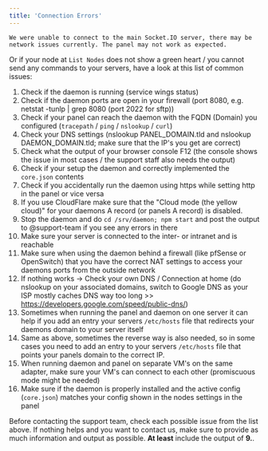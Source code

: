 ```yaml
---
title: 'Connection Errors'
---
```


`We were unable to connect to the main Socket.IO server, there may be network issues currently. The panel may not work as expected.`

Or if your node at `List Nodes` does not show a green heart / you cannot send any commands to your servers, have a look at this list of common issues:

1. Check if the daemon is running (service wings status)
2. Check if the daemon ports are open in your firewall (port 8080, e.g. netstat -tunlp | grep 8080 (port 2022 for sftp))
3. Check if your panel can reach the daemon with the FQDN (Domain) you configured (`tracepath` / `ping` / `nslookup` / `curl`)
4. Check your DNS settings (nslookup PANEL_DOMAIN.tld and nslookup DAEMON_DOMAIN.tld; make sure that the IP's you get are correct)
5. Check what the output of your browser console F12 (the console shows the issue in most cases / the support staff also needs the output)
6. Check if your setup the daemon and correctly implemented the `core.json` contents
7. Check if you accidentally run the daemon using https while setting http in the panel or vice versa
8. If you use CloudFlare make sure that the "Cloud mode (the yellow cloud)" for your daemons A record (or panels A record) is disabled.
9. Stop the daemon and do `cd /srv/daemon; npm start` and post the output to @support-team if you see any errors in there
10. Make sure your server is connected to the inter- or intranet and is reachable
11. Make sure when using the daemon behind a firewall (like pfSense or OpenSwitch) that you have the correct NAT settings to access your daemons ports from the outside network
12. If nothing works -> Check your own DNS / Connection at home (do nslookup on your associated domains, switch to Google DNS as your ISP mostly caches DNS way too long >> https://developers.google.com/speed/public-dns/)
13. Sometimes when running the panel and daemon on one server it can help if you add an entry your servers `/etc/hosts` file that redirects your daemons domain to your server itself
14. Same as above, sometimes the reverse way is also needed, so in some cases you need to add an entry to your servers `/etc/hosts` file that points your panels domain to the correct IP.
15. When running daemon and panel on separate VM's on the same adapter, make sure your VM's can connect to each other (promiscuous mode might be needed)
16. Make sure if the daemon is properly installed and the active config (`core.json`) matches your config shown in the nodes settings in the panel

Before contacting the support team, check each possible issue from the list above. If nothing helps and you want to contact us, make sure to provide as much information and output as possible.
**At least** include the output of **9.**.